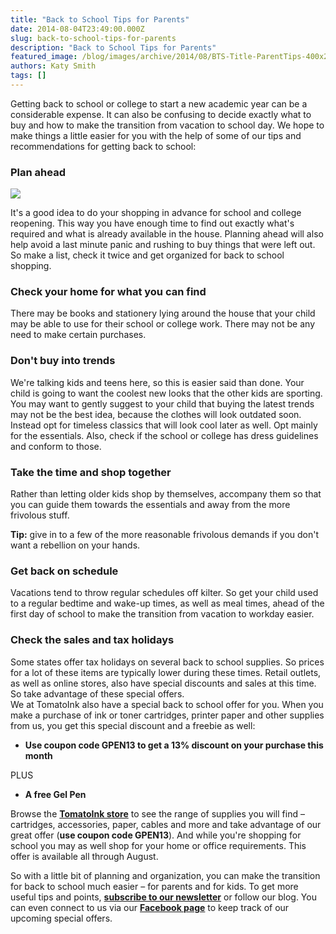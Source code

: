 ```yaml
---
title: "Back to School Tips for Parents"
date: 2014-08-04T23:49:00.000Z
slug: back-to-school-tips-for-parents
description: "Back to School Tips for Parents"
featured_image: /blog/images/archive/2014/08/BTS-Title-ParentTips-400x265.jpg
authors: Katy Smith
tags: []
---
```


Getting back to school or college to start a new academic year can be a considerable expense. It can also be confusing to decide exactly what to buy and how to make the transition from vacation to school day. We hope to make things a little easier for you with the help of some of our tips and recommendations for getting back to school:

### Plan ahead

[![](/blog/images/archive/2014/08/BTS-Title-ParentTips-400x265.jpg)](/blog/images/archive/2014/08/BTS-Title-ParentTips-400x265.jpg)

It's a good idea to do your shopping in advance for school and college reopening. This way you have enough time to find out exactly what's required and what is already available in the house. Planning ahead will also help avoid a last minute panic and rushing to buy things that were left out. So make a list, check it twice and get organized for back to school shopping.

### Check your home for what you can find

There may be books and stationery lying around the house that your child may be able to use for their school or college work. There may not be any need to make certain purchases.

### Don't buy into trends

We're talking kids and teens here, so this is easier said than done. Your child is going to want the coolest new looks that the other kids are sporting. You may want to gently suggest to your child that buying the latest trends may not be the best idea, because the clothes will look outdated soon. Instead opt for timeless classics that will look cool later as well. Opt mainly for the essentials. Also, check if the school or college has dress guidelines and conform to those.

### Take the time and shop together

Rather than letting older kids shop by themselves, accompany them so that you can guide them towards the essentials and away from the more frivolous stuff.

**Tip:** give in to a few of the more reasonable frivolous demands if you don't want a rebellion on your hands.

### Get back on schedule

Vacations tend to throw regular schedules off kilter. So get your child used to a regular bedtime and wake-up times, as well as meal times, ahead of the first day of school to make the transition from vacation to workday easier.

### Check the sales and tax holidays

Some states offer tax holidays on several back to school supplies. So prices for a lot of these items are typically lower during these times. Retail outlets, as well as online stores, also have special discounts and sales at this time. So take advantage of these special offers.  
We at TomatoInk also have a special back to school offer for you. When you make a purchase of ink or toner cartridges, printer paper and other supplies from us, you get this special discount and a freebie as well:

* **Use coupon code GPEN13 to get a 13% discount on your purchase this month**

PLUS

* **A free Gel Pen**

Browse the **[TomatoInk store](https://www.tomatoink.com/)** to see the range of supplies you will find – cartridges, accessories, paper, cables and more and take advantage of our great offer (**use coupon code GPEN13**). And while you're shopping for school you may as well shop for your home or office requirements. This offer is available all through August.

So with a little bit of planning and organization, you can make the transition for back to school much easier – for parents and for kids. To get more useful tips and points, **[subscribe to our newsletter](https://www.tomatoink.com/welcome/subscribe/?email=&subscriber%5Ffirstname=)** or follow our blog. You can even connect to us via our **[Facebook page](https://www.facebook.com/tomatoinktoner)** to keep track of our upcoming special offers.